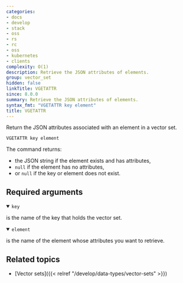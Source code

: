 ```yaml
---
categories:
- docs
- develop
- stack
- oss
- rs
- rc
- oss
- kubernetes
- clients
complexity: O(1)
description: Retrieve the JSON attributes of elements.
group: vector_set
hidden: false
linkTitle: VGETATTR
since: 8.0.0
summary: Retrieve the JSON attributes of elements.
syntax_fmt: "VGETATTR key element"
title: VGETATTR
---
```


Return the JSON attributes associated with an element in a vector set.

```shell
VGETATTR key element
```

The command returns:

- the JSON string if the element exists and has attributes,
- `null` if the element has no attributes,
- or `null` if the key or element does not exist.

## Required arguments

<details open>
<summary><code>key</code></summary>

is the name of the key that holds the vector set.
</details>

<details open>
<summary><code>element</code></summary>

is the name of the element whose attributes you want to retrieve.
</details>

## Related topics

- [Vector sets]({{< relref "/develop/data-types/vector-sets" >}})
